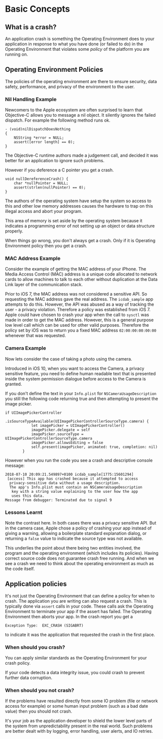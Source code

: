 # Basic Concepts

## What is a crash?

An application crash is something the Operating Environment does to your application in response to what you have done (or failed to do) in the Operating Environment that violates some _policy_ of the platform you are running on.

## Operating Environment Policies

The policies of the operating environment are there to ensure security, data safety, performance, and privacy of the environment to the user.

### Nil Handling Example

Newcomers to the Apple ecosystem are often surprised to learn that Objective-C allows you to message a nil object.  It silently ignores the failed dispatch.  For example
the following method runs ok.

```
- (void)nilDispatchDoesNothing
{
    NSString *error = NULL;
    assert([error length] == 0);
}
```

The Objective-C runtime authors made a judgement call, and decided it was better for an application to ignore such problems.


However if you deference a C pointer you get a crash.
```
void nullDereferenceCrash() {
    char *nullPointer = NULL;
    assert(strlen(nullPointer) == 0);
}
```

The authors of the operating system have setup the system so access to this and other low memory addresses causes the hardware to trap on this illegal access and abort your program.

This area of memory is set aside by the operating system because it indicates a programming error of not setting up an object or data structure properly.

When things go wrong, you don't always get a crash.  Only if it is Operating Environment policy then you get a crash.

### MAC Address Example

Consider the example of getting the MAC address of your iPhone.  The Media Access Control (MAC) address is a unique code allocated to network cards to allow machines to talk to each other without duplication at the Data Link layer of the communication stack.

Prior to iOS 7, the MAC address was not considered a sensitive API.  So requesting the MAC address gave the real address.  The `icdab_sample` app attempts to do this.  However, the API was abused as a way of tracking the user - a privacy violation.  Therefore a policy was established from iOS 7.  Apple could have chosen to crash your app when the call to `sysctl` was made in order to get the MAC address.
However, this is a general purpose low level call which can be used for other valid purposes.  Therefore the policy set by iOS was to return you a fixed MAC address `02:00:00:00:00:00` whenever that was requested.

### Camera Example

Now lets consider the case of taking a photo using the camera.

Introduced in iOS 10, when you want to access the Camera, a privacy sensitive feature, you need to define human readable text that is presented inside the system permission dialogue before access to the Camera is granted.

If you don't define the text in your `Info.plist` for `NSCameraUsageDescription` you still the following code returning true and then attempting to present the image picker.

```
if UIImagePickerController
            .isSourceTypeAvailable(UIImagePickerControllerSourceType.camera) {
            let imagePicker = UIImagePickerController()
            imagePicker.delegate = self
            imagePicker.sourceType = UIImagePickerControllerSourceType.camera
            imagePicker.allowsEditing = false
            self.present(imagePicker, animated: true, completion: nil)
        }
```

However when you run the code you see a crash and descriptive console message:

```
2018-07-10 20:09:21.549897+0100 icdab_sample[1775:15601294]
 [access] This app has crashed because it attempted to access
  privacy-sensitive data without a usage description.  
  The app's Info.plist must contain an NSCameraUsageDescription
   key with a string value explaining to the user how the app
   uses this data.
Message from debugger: Terminated due to signal 9
```

### Lessons Learnt

Note the contrast here.  In both cases there was a privacy sensitive API.  But in the camera case, Apple chose a policy of crashing your app instead of giving a warning, allowing a boilerplate standard explanation dialog, or returning a `false` value to indicate the source type was not available.

This underlies the point about there being two entities involved, the program and the operating environment (which includes its policies).  Having correct source code does not guarantee crash free running.  And when we see a crash we need to think about the operating environment as much as the code itself.

## Application policies

It's not just the Operating Environment that can define a policy for when to crash.
The application you are writing can also request a crash.  This is typically done via `assert` calls in your code.  These calls ask the Operating Environment to terminate your app if the assert has failed.  The Operating Environment then aborts your app.
In the crash report you get a

`Exception Type:  EXC_CRASH (SIGABRT)`

to indicate it was the application that requested the crash in the first place.

### When should you crash?

You can apply similar standards as the Operating Environment for your crash policy.

If your code detects a data integrity issue, you could crash to prevent further data corruption.

### When should you not crash?

If the problems have resulted directly from some
IO problem (file or network access for example) or some human input problem (such as a bad date value) then you should not crash.  

It's your job as the application developer to shield the lower level parts of the system from unpredictability present in the real world.  Such problems are better dealt with by logging, error handling, user alerts, and IO retries.
